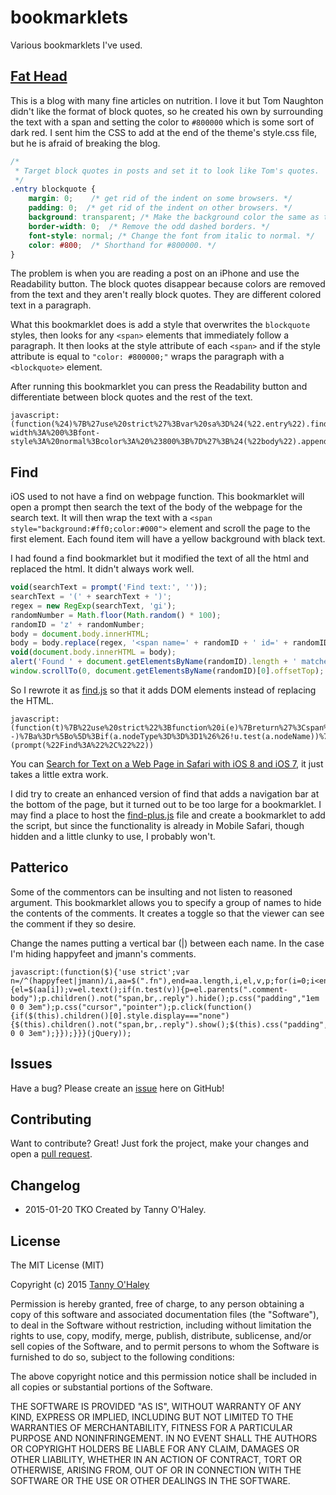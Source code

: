 # bookmarklets

Various bookmarklets I've used.

## [Fat Head](http://www.fathead-movie.com/)

This is a blog with many fine articles on nutrition. I love it but Tom Naughton didn't like the format of block quotes, so he created his own by surrounding the text with a span and setting the color to `#800000` which is some sort of dark red. I sent him the CSS to add at the end of the theme's style.css file, but he is afraid of breaking the blog.

```css
/*
 * Target block quotes in posts and set it to look like Tom's quotes.
 */
.entry blockquote {
	margin: 0;    /* get rid of the indent on some browsers. */
	padding: 0;  /* get rid of the indent on other browsers. */
	background: transparent; /* Make the background color the same as the post. */
	border-width: 0;  /* Remove the odd dashed borders. */
	font-style: normal; /* Change the font from italic to normal. */
	color: #800;  /* Shorthand for #800000. */
}
````

The problem is when you are reading a post on an iPhone and use the Readability button. The block quotes disappear because colors are removed from the text and they aren't really block quotes. They are different colored text in a paragraph.

What this bookmarklet does is add a style that overwrites the `blockquote` styles, then looks for any `<span>` elements that immediately follow a paragraph. It then looks at the style attribute of each `<span>` and if the style attribute is equal to `"color: #800000;"` wraps the paragraph with a `<blockquote>` element.

After running this bookmarklet you can press the Readability button and differentiate between block quotes and the rest of the text.

````
javascript:(function(%24)%7B%27use%20strict%27%3Bvar%20sa%3D%24(%22.entry%22).find(%22p%20%3E%20span%22)%2Cstyle%3D%27.entry%20blockquote%20%7Bmargin%3A%200%3Bpadding%3A%200%3Bbackground%3A%20transparent%3Bborder-width%3A%200%3Bfont-style%3A%20normal%3Bcolor%3A%20%23800%3B%7D%27%3B%24(%22body%22).append(%22%3Cstyle%3E%22%2Bstyle%2B%22%3C%2Fstyle%3E%22)%3Bsa.each(function(index)%7Bvar%20%24this%3D%24(this)%2Cp%3D%24this.parent()%3Bif(%24this.attr(%22style%22)%3D%3D%3D%22color%3A%20%23800000%3B%22)%7Bp.wrap(%22%3Cblockquote%3E%3C%2Fblockquote%3E%22)%3B%7D%7D)%3B%7D(jQuery))
````

## Find

iOS used to not have a find on webpage function. This bookmarklet will open a prompt then search the text of the body of the webpage for the search text. It will then wrap the text with a `<span style="background:#ff0;color:#000">` element and scroll the page to the first element. Each found item will have a yellow background with black text.

I had found a find bookmarklet but it modified the text of all the html and replaced the html. It didn't always work well.

```javascript
void(searchText = prompt('Find text:', ''));
searchText = '(' + searchText + ')';
regex = new RegExp(searchText, 'gi');
randomNumber = Math.floor(Math.random() * 100);
randomID = 'z' + randomNumber;
body = document.body.innerHTML;
body = body.replace(regex, '<span name=' + randomID + ' id=' + randomID + ' style=\'color:#000;background-color:yellow; font-weight:bold;\'>$1</span>');
void(document.body.innerHTML = body);
alert('Found ' + document.getElementsByName(randomID).length + ' matches.');
window.scrollTo(0, document.getElementsByName(randomID)[0].offsetTop);
````

So I rewrote it as [find.js](https://github.com/tannyo/bookmarklets/blob/master/find.js) so that it adds DOM elements instead of replacing the HTML.

````
javascript:(function(t)%7B%22use%20strict%22%3Bfunction%20i(e)%7Breturn%27%3Cspan%20name%3D%22%27%2Bn%2B%27%22%20style%3D%22background%3A%23ff0%3Bcolor%3A%23000%22%3E%27%2Be%2B%22%3C%2Fspan%3E%22%7Dfunction%20s(e%2Ct)%7Bfunction%20c()%7Bvar%20e%3Da.data.replace(n%2Ci)%2Ct%3Ddocument.createElement(%22div%22)%2Cr%3Ddocument.createDocumentFragment()%3Bt.innerHTML%3De%3Bwhile(t.firstChild)%7Br.appendChild(t.firstChild)%7Dreturn%20r%7Dvar%20n%3Dnew%20RegExp(e%2C%22gi%22)%2Cr%3D(t%7C%7Cdocument.body).childNodes%2Co%3Dr%3Fr.length%3A0%2Cu%3D%2F%5E(script%7Cobject%7Ciframe)%24%2Fi%2Ca%2Cf%2Cl%3Bwhile(o--)%7Ba%3Dr%5Bo%5D%3Bif(a.nodeType%3D%3D%3D1%26%26!u.test(a.nodeName))%7Bs(e%2Ca)%7Delse%20if(a.nodeType%3D%3D%3D3%26%26n.test(a.data))%7Bf%3Da.parentNode%3Bl%3Dc()%3Bf.insertBefore(l%2Ca)%3Bf.removeChild(a)%7D%7D%7Dvar%20n%3D%22z%22%2BMath.floor(Math.random()*100)%2Cr%3Bif(t)%7Bs(t)%3Balert(%22Found%20%22%2B(r%3Ddocument.getElementsByName(n)).length%2B%22%20matches.%22)%3Bwindow.scrollTo(0%2Cr%5B0%5D.offsetTop)%7D%7D)(prompt(%22Find%3A%22%2C%22%22))
````

You can [Search for Text on a Web Page in Safari with iOS 8 and iOS 7](http://osxdaily.com/2013/10/03/search-text-web-page-safari-ios/), it just takes a little extra work.

I did try to create an enhanced version of find that adds a navigation bar at the bottom of the page, but it turned out to be too large for a bookmarklet. I may find a place to host the [find-plus.js](https://github.com/tannyo/bookmarklets/blob/master/find-plus.js) file and create a bookmarklet to add the script, but since the functionality is already in Mobile Safari, though hidden and a little clunky to use, I probably won't.

## Patterico

Some of the commentors can be insulting and not listen to reasoned argument. This bookmarklet allows you to specify a group of names to hide the contents of the comments. It creates a toggle so that the viewer can see the comment if they so desire.

Change the names putting a vertical bar (|) between each name. In the case I'm hiding happyfeet and jmann's comments.

````
javascript:(function($){'use strict';var n=/^(happyfeet|jmann)/i,aa=$(".fn"),end=aa.length,i,el,v,p;for(i=0;i<end;i++){el=$(aa[i]);v=el.text();if(n.test(v)){p=el.parents(".comment-body");p.children().not("span,br,.reply").hide();p.css("padding","1em 0 0 3em");p.css("cursor","pointer");p.click(function(){if($(this).children()[0].style.display==="none"){$(this).children().not("span,br,.reply").show();$(this).css("padding","");}else{$(this).children().not("span,br,.reply").hide();$(this).css("padding","1em 0 0 3em");}});}}}(jQuery));
````

## Issues

Have a bug? Please create an [issue](https://github.com/tannyo/bookmarklets/issues) here on GitHub!

## Contributing

Want to contribute? Great! Just fork the project, make your changes and open a [pull request](https://github.com/tannyo/bookmarklets/pulls).

## Changelog
* 2015-01-20 TKO Created by Tanny O'Haley.

## License

The MIT License (MIT)

Copyright (c) 2015 [Tanny O'Haley](http://tanny.ica.com)

Permission is hereby granted, free of charge, to any person obtaining a copy
of this software and associated documentation files (the "Software"), to deal
in the Software without restriction, including without limitation the rights
to use, copy, modify, merge, publish, distribute, sublicense, and/or sell
copies of the Software, and to permit persons to whom the Software is
furnished to do so, subject to the following conditions:

The above copyright notice and this permission notice shall be included in all
copies or substantial portions of the Software.

THE SOFTWARE IS PROVIDED "AS IS", WITHOUT WARRANTY OF ANY KIND, EXPRESS OR
IMPLIED, INCLUDING BUT NOT LIMITED TO THE WARRANTIES OF MERCHANTABILITY,
FITNESS FOR A PARTICULAR PURPOSE AND NONINFRINGEMENT. IN NO EVENT SHALL THE
AUTHORS OR COPYRIGHT HOLDERS BE LIABLE FOR ANY CLAIM, DAMAGES OR OTHER
LIABILITY, WHETHER IN AN ACTION OF CONTRACT, TORT OR OTHERWISE, ARISING FROM,
OUT OF OR IN CONNECTION WITH THE SOFTWARE OR THE USE OR OTHER DEALINGS IN THE
SOFTWARE.
